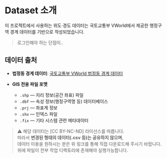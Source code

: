# Dataset 소개
이 프로젝트에서 사용하는 위도·경도 데이터는 국토교통부 VWorld에서 제공한 행정구역 경계 데이터를 기반으로 작성되었습니다.

> 로그인해야 하는 단점이..
 
## 데이터 출처
- **법정동 경계 데이터**: [국토교통부 VWorld 법정동 경계 데이터](https://www.vworld.kr/dtmk/dtmk_ntads_s002.do?svcCde=NA&dsId=21)

  
- **GIS 전용 파일 포맷**
  - `.shp` — 지리 정보(공간 좌표) 파일  
  - `.dbf` — 속성 정보(행정구역명 등) 데이터베이스  
  - `.prj` — 좌표계 정보  
  - `.shx` — 인덱스 파일  
  - `.fix` — 기타 시스템 관련 메타데이터


> ⚠️ 해당 데이터는 [CC BY-NC-ND] 라이선스를 따릅니다.  
> 따라서 **변경된 형태의 데이터(.csv 등)는 공유하지 않으며**,  
> 데이터 이용을 원하시는 분은 위 링크를 통해 직접 다운로드해 주시기 바랍니다.
> 위에 파일이 전부 작업 디렉토리에 존재해야 실행가능합니다.


